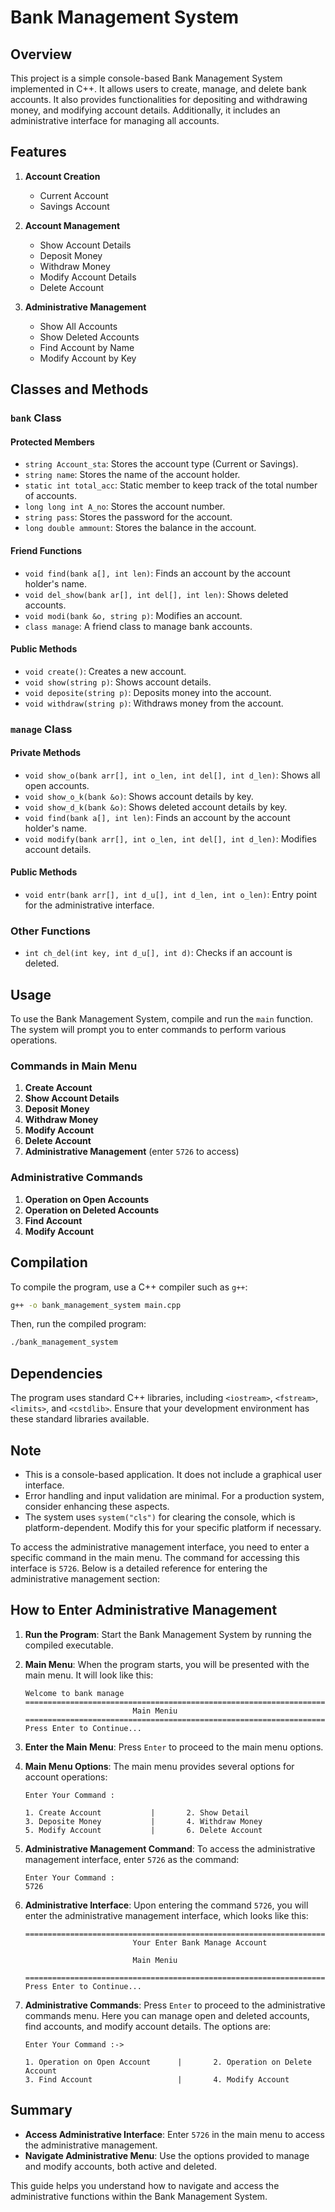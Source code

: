 # Bank Management System

## Overview

This project is a simple console-based Bank Management System implemented in C++. It allows users to create, manage, and delete bank accounts. It also provides functionalities for depositing and withdrawing money, and modifying account details. Additionally, it includes an administrative interface for managing all accounts.

## Features

1. **Account Creation**
    - Current Account
    - Savings Account

2. **Account Management**
    - Show Account Details
    - Deposit Money
    - Withdraw Money
    - Modify Account Details
    - Delete Account

3. **Administrative Management**
    - Show All Accounts
    - Show Deleted Accounts
    - Find Account by Name
    - Modify Account by Key

## Classes and Methods

### `bank` Class

#### Protected Members
- `string Account_sta`: Stores the account type (Current or Savings).
- `string name`: Stores the name of the account holder.
- `static int total_acc`: Static member to keep track of the total number of accounts.
- `long long int A_no`: Stores the account number.
- `string pass`: Stores the password for the account.
- `long double ammount`: Stores the balance in the account.

#### Friend Functions
- `void find(bank a[], int len)`: Finds an account by the account holder's name.
- `void del_show(bank ar[], int del[], int len)`: Shows deleted accounts.
- `void modi(bank &o, string p)`: Modifies an account.
- `class manage`: A friend class to manage bank accounts.

#### Public Methods
- `void create()`: Creates a new account.
- `void show(string p)`: Shows account details.
- `void deposite(string p)`: Deposits money into the account.
- `void withdraw(string p)`: Withdraws money from the account.

### `manage` Class

#### Private Methods
- `void show_o(bank arr[], int o_len, int del[], int d_len)`: Shows all open accounts.
- `void show_o_k(bank &o)`: Shows account details by key.
- `void show_d_k(bank &o)`: Shows deleted account details by key.
- `void find(bank a[], int len)`: Finds an account by the account holder's name.
- `void modify(bank arr[], int o_len, int del[], int d_len)`: Modifies account details.

#### Public Methods
- `void entr(bank arr[], int d_u[], int d_len, int o_len)`: Entry point for the administrative interface.

### Other Functions
- `int ch_del(int key, int d_u[], int d)`: Checks if an account is deleted.

## Usage

To use the Bank Management System, compile and run the `main` function. The system will prompt you to enter commands to perform various operations.

### Commands in Main Menu

1. **Create Account**
2. **Show Account Details**
3. **Deposit Money**
4. **Withdraw Money**
5. **Modify Account**
6. **Delete Account**
7. **Administrative Management** (enter `5726` to access)

### Administrative Commands

1. **Operation on Open Accounts**
2. **Operation on Deleted Accounts**
3. **Find Account**
4. **Modify Account**

## Compilation

To compile the program, use a C++ compiler such as `g++`:

```sh
g++ -o bank_management_system main.cpp
```

Then, run the compiled program:

```sh
./bank_management_system
```

## Dependencies

The program uses standard C++ libraries, including `<iostream>`, `<fstream>`, `<limits>`, and `<cstdlib>`. Ensure that your development environment has these standard libraries available.

## Note

- This is a console-based application. It does not include a graphical user interface.
- Error handling and input validation are minimal. For a production system, consider enhancing these aspects.
- The system uses `system("cls")` for clearing the console, which is platform-dependent. Modify this for your specific platform if necessary.





To access the administrative management interface, you need to enter a specific command in the main menu. The command for accessing this interface is `5726`. Below is a detailed reference for entering the administrative management section:

## How to Enter Administrative Management

1. **Run the Program**: Start the Bank Management System by running the compiled executable.

2. **Main Menu**: When the program starts, you will be presented with the main menu. It will look like this:

    ```
    Welcome to bank manage
    ===================================================================================================
                            Main Meniu
    ===================================================================================================
    Press Enter to Continue...
    ```

3. **Enter the Main Menu**: Press `Enter` to proceed to the main menu options.

4. **Main Menu Options**: The main menu provides several options for account operations:

    ```
    Enter Your Command : 

    1. Create Account           |       2. Show Detail
    3. Deposite Money           |       4. Withdraw Money
    5. Modify Account           |       6. Delete Account
    ```

5. **Administrative Management Command**: To access the administrative management interface, enter `5726` as the command:

    ```
    Enter Your Command : 
    5726
    ```

6. **Administrative Interface**: Upon entering the command `5726`, you will enter the administrative management interface, which looks like this:

    ```
    ===================================================================================================
                            Your Enter Bank Manage Account

                            Main Meniu

    ===================================================================================================
    Press Enter to Continue...
    ```

7. **Administrative Commands**: Press `Enter` to proceed to the administrative commands menu. Here you can manage open and deleted accounts, find accounts, and modify account details. The options are:

    ```
    Enter Your Command :->

    1. Operation on Open Account      |       2. Operation on Delete Account 
    3. Find Account                   |       4. Modify Account
    ```

## Summary

- **Access Administrative Interface**: Enter `5726` in the main menu to access the administrative management.
- **Navigate Administrative Menu**: Use the options provided to manage and modify accounts, both active and deleted.

This guide helps you understand how to navigate and access the administrative functions within the Bank Management System.
